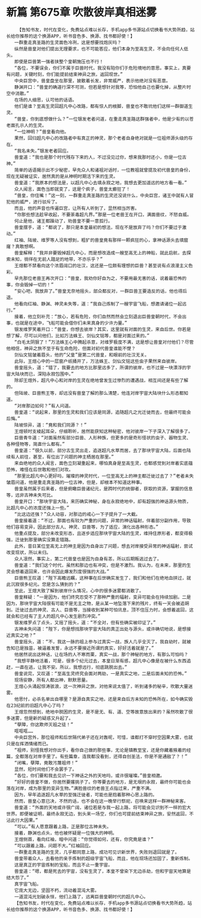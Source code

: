 # 新篇 第675章 吹散彼岸真相迷雾
        【告知书友，时代在变化，免费站点难以长存，手机app多书源站点切换看书大势所趋，站长给你推荐的这个换源APP，听书音色多、换源、找书都好使！】
       一群重走真圣路的生灵面色冷冽，这是想要找炮灰吗？
       纵然是兽皇对他们提出无理要求，也不可能答应，他们本身为至高生灵，不会向任何人低头。
       即使是巨兽第一强者挟整个皇朝施压也不行！
       “各位，不要误会，你们不属于巨兽时代，我没有陷你们于危险境地的意思。事实上，真要有问题，关键时刻，你们能提前结束神异之旅，返回现世。”
       中央巨宫中，兽皇盘坐在那里，披散着长发，非常威严，表示他绝对没有恶意。
       静渊开口：“兽皇的确道行深不可测，但若是想针对我等，恐怕他自己也要化掉，从整片时空中消散。”
       在场的人细思，认可他的话语。
       他们是谁？至高生灵回超凡中心改路，都有惊人的根脚，兽皇也不敢坑他们这样一群御道生灵。
       “兽皇，你到底想做什么？”一位银发老者问道，在重走真圣路这群强者中，他是少有的以苍老面孔示人的生灵。
       “一位神明？”兽皇看向他。
       果然，回归超凡中心的改路者中有真正的神灵，那个老者自身绝对就是一位祖师源头级的存在。
       “我名未失。”银发老者回应。
       兽皇道：“我也是那个时代残存下来的人，不过没见过你，想来我那时还小，你是一位古神。”
       简单的话语揭示出不少秘密，早先众人和诸祖对话时，一位教祖就曾提及初代兽皇的身份，现在无疑被证实，居然真的是从神明时期活下来的生灵。
       兽皇道：“我原本的想法是，以超凡中心去填永寂之地，我想去更加遥远的地方看一看。”
       众人闻言，面色当即就变了，这是个疯子，兽皇太癫狂了！
       “兽皇，你住嘴！”这一刻，一群重走真圣路的生灵还没说什么，中央巨宫，诸王中就有人冒犯他的威严，进行驳斥了。
       而且，他的声音也传遍巨宫，让所有人听到了，显然相当厉害。
       “你那些想法趁早收起，不要荼毒超凡界。”那是一位老兽王在开口，满面兽纹，不怒自威。
       何止是他，诸王都躁动了，劝兽皇不要一意孤行。
       兽皇摆手，道：“都说了，那只是本皇最初的想法，现在不是放弃了吗？你们不要过于激动。”
       红袖、陆坡、维罗等人没有想到，粗犷的兽皇竟有那样一颗疯狂的心，拿神话源头去填窟窿？真敢想啊。
       兽皇解释：“我并非要毁掉超凡中心，而是想改造成一艘至高无上的神船，就此启航，去探索未知，徜徉在无前人踏足的地带，不亦乐乎？”
       王煊都不禁看向这个浓眉阔口的壮汉，这还是一位颇有理想的巨兽？甚至说有点浪漫主义色彩。
       早先那位老兽王再次开口：“兽皇，我劝你好自为之，不要用最无害的话，说着最恐怖的事，你会毁掉一切的！”
       “安心吧，我放弃了。”兽皇无奈地摇头，部众都反对，一群巨兽王要造反的话，他也得后退。
       他看向红袖、静渊、神灵未失等，道：“我自己炼制了一艘宇宙飞船，想邀请诸位一起远行。”
       接着，他立刻补充：“放心，若有危险，你们自然而然会立刻退出巨兽皇朝时代，不会出事，也就是在途中，飞船可能会借你们未来真身的少许力量。”
       银发维罗笑着开口：“兽皇，你想去彼岸？其实，这里就有对面的生灵，来自后世。你若是想了解，尽可以问他们，比如万法蛛王、剑仙文铭等，都是对面过来的。”
       “白毛太阴狠了！”万法蛛王心中腾起杀意，对维罗极度不满，这是想让兽皇对付他们？尽管他相信，神异之旅不至于有生命危险，但面对初代兽皇谁能不憷？
       剑仙文铭皱着眉头，他的“父皇”是第二代兽皇，和眼前的壮汉无关。
       此际，王煊心中的一层窗户纸捅开了，万法蛛王、剑仙文铭这些虫子果然来自彼岸。
       兽皇摇头，道：“错了，我要去的地方比那里远多了，所谓的彼岸，也不过是一块漂浮的宇宙大陆块而已，深陷永寂包围中。”
       除却王煊外，超凡中心和对岸的生灵在绝地曾发生过惨烈的遭遇战，相互间还是有些了解的。
       但陆坡、巨兽熊王等，却远没有兽皇了解的那么清楚，他连对岸宇宙大陆块什么形态都知道。
       “对岸那边如何？”有人问道。
       兽皇道：“说起来，那里的生灵和我们应该是同源，追随超凡之光迁徙而去，但最终可能会后悔。”
       陆坡惊异，道：“竟和我们同源？！”
       王煊顿时支棱起耳朵，仔细聆听，居然能获知这种秘密，他对彼岸一下子深入了解很多了。
       巨兽青牛道：“对面虽然有部分巨兽、人形种族，但更多的是奇形怪状的虫子、器物生灵、各种怪物等，简直什么都有。”
       兽皇道：“很久以前，部分古生灵出走，追逐超凡水草而居，去了那块宇宙大陆，后面也陆续有人前往，甚至，有位出了问题的神主栖居在那里。”
       来自绝地的众人闻言，面色立刻凝重起来，哪怕真身是至高生灵，也都感觉到对岸着实底蕴恐怖，难怪在后世敢和他们对攻。
       “那里比超凡中心更好吗，璀璨的神灵时代，一位至高无上的神主都迁徙过去了？”老者未失皱眉问道，他是重走真圣路的一位古神，但是，却根本不知道这种事。
       兽皇虽然属于后来者，但是俯瞰巨兽诸纪元，是跨时代的统御者，获取的资源，掌握的信息等，远非古神未失可比。
       兽皇开口：“那块宇宙大陆，来历确实神秘，身在永寂绝地中，却有超强的神话源头物质，比超凡中心的浓度还强上一些。”
       “比这边还强？”众人动容，对那边的戒心一下子提升了一大截。
       兽皇接着道：“不过，那面也有较为严重的问题，异常的神话辐射，伴着部分副作用，导致他们容易变异，因此部分古人、神灵、巨兽等，为了适应，演化出各种形态。”
       他重点提及，部分未改变形态，且逐步适应那块宇宙大陆的生灵，维持住原形者，都变得极强，迁徙到那里确实没算走错路。
       此外，昔日某位至高无上的神主是因为自身出了问题，想去对岸接受异常的神话辐射，尝试改变现状，所以未归。
       众人凛然，事实上，第二代兽皇也是因为自身有恙，所以后期叛逃过去了。
       兽皇道：“我们这个时代，虽然和那边也有冲突，但是不激烈。我认为，在未来，那里的生灵会想着退回来，也许会因此爆发烈度很强的大战。”
       巨兽熊王叹道：“陛下高瞻远瞩，这种事在后世确实发生了，我们和他们在绝地血拼过，就此沉寂很多纪元。您是怎么猜到的？”
       至此，王煊大致了解到彼岸什么情况，心中的很多迷雾都消散了。
       兽皇释疑：“一是因为，他们终究忍受不了那种严重的辐射，变异可能会在持续加剧。二是因为，那块宇宙大陆很有可能不是无主之物，是从某一地坠落下来的残片，终有一天会被追朔到。迁徙过去的神灵、古人、巨兽等，当接收到某种可怕讯息，顶不住压力时，会想着返回，这就会和已经有了主人的超凡中心发生剧烈冲突。”
       银发维罗点了点头，又摇了摇头，道：“不全对，但有些确实被印证了。”
       古神未失问道：“陛下，你是想找那块宇宙大陆的真正出处与源头，或许确切地说，是想接近真实之地？”
       兽皇摇头，道：“不，我这一脉的祖上参与过真实一战，族人几乎全灭了。我自幼时，就被告知已是独苗，被逼着发誓，永远不要接近所谓的真实，好好活着就是了。”
       他居然说出这种话，让在场的人不寒而栗，真实一战，那个神秘的地方，有那么可怕吗？
       “我想平静地活着，可是，很多个纪元过去，本皇日渐有感，超凡中心像是在被什么东西追赶，一直在逃，让我不安。所以，我想远行，彻底跳脱出去。”
       兽皇说完，又叹道：“至高生灵终究会面对两劫，一是真实之地，二是后面未知的恐怖。”
       现场安静，所有人都出神，默默思量。
       王煊心头涌起惊涛骇浪，这一次神异之旅，对他来说太值了，听到诸多的秘辛，吹散大量迷雾。
       他思忖，必杀名单出自哪里？是源自真实之地，还是来自后方未知的恐怖所在，如今确实毁在23纪前的旧超凡中心了吗？
       王煊忽然想到，绝地中脱困的生灵，是不是无、有、道、空等故意放出来的？虽然吹散了很多迷雾，但是新的疑惑又升起了。
       “孽障，你这欺师灭祖之徒！”
       哐哐哐……
       中央巨宫外，那位祖师和后世隔代弟子还在对轰呢，可惜，谁都打不穿时空因果大雾，也就只是在挥洒情绪而已。
       “祖师，别怪我想对你出手，看你自己做的那些事，无论是镇教至宝，还是你藏着掖着的经篇，全都落在对岸手里了。有些篇章，连我都没看到，还得自创圣法，你是不是通敌了？！”
       “闭嘴，孽障，竟敢污蔑祖师！”
       显然，短时间他们不会罢手了。
       “各位，你们要和我去见识一下神话之外的天地吗，或许很璀璨。”兽皇相邀。
       “好好的兽皇不做，你居然要撂挑子了。你等要去的地方，是无垠的永寂，最终你可能也会落在对岸，成为那里的变异生物。”满脸兽纹的老兽王点指过来，严重不满。
       因为，早年追逐超凡水草的至强迁徙者，可能也是抱着那种心思上路的。
       然而，兽皇心意已决，不然的话，也不会在这一晚举行祭祀，召唤来这样一群神秘来客。
       兽皇道：“外面的天地或许很广阔，诸位若是与我一起上路，将可能会见识到不一样的宏大世界。即便被证明，最终永寂无边，到头来一场空，你们也可提前结束神异之旅，安然返回，不沾此行大因果。”
       “可以。”有人愿意跟着上路，正是那位古神未失。
       接着，静渊也点头，他也被怀疑是一位强大的神明。
       王煊侧首，看向红袖，暗中问道：“你觉得如何，还有，你究竟是谁？”
       “可以跟着上路，问题不大。”红袖回应。
       一群重走真圣路的生灵，几乎都同意上路，成功可见识新世界，失败则退回就是了。
       兽皇带着众人，去看他的亲手炼制的超级宇宙飞船，而且，他在现场还加固了，重新炼制。
       这是真正的宇宙炼制的宝船，而且不止一重宇宙。
       兽皇道：“嗯，都是死去的宇宙，没有生灵了，本皇不曾染下无边杀劫，但和宇宙天地算是结大怨了。”
       真宇宙飞船。
       它庞大无边，坚固不朽，流动着混沌大雾。
       一道混沌光划破永恒，他们上路了，远离巨兽皇朝时代的超凡中心。
       【告知书友，时代在变化，免费站点难以长存，手机app多书源站点切换看书大势所趋，站长给你推荐的这个换源APP，听书音色多、换源、找书都好使！】